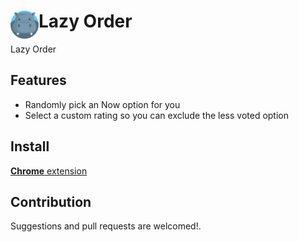 # <img src="public/icons/64.png" width="45" align="left"> Lazy Order

Lazy Order

## Features

- Randomly pick an Now option for you
- Select a custom rating so you can exclude the less voted option

## Install

[**Chrome** extension]() <!-- TODO: Add chrome extension link inside parenthesis -->

## Contribution

Suggestions and pull requests are welcomed!.

